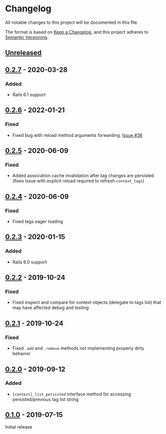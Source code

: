 # Changelog
All notable changes to this project will be documented in this file.

The format is based on [Keep a Changelog](https://keepachangelog.com/en/1.0.0/),
and this project adheres to [Semantic Versioning](https://semver.org/spec/v2.0.0.html).

## [Unreleased]

## [0.2.7] - 2020-03-28
### Added
- Rails 6.1 support

## [0.2.6] - 2022-01-21
### Fixed
- Fixed bug with reload method arguments forwarding. [Issue #36](https://github.com/iiwo/easy_tags/issues/36)

## [0.2.5] - 2020-06-09
### Fixed
- Added association cache invalidation after tag changes are persisted
(fixes issue with explicit reload required to refresh `context_tags`)

## [0.2.4] - 2020-06-09
### Fixed
- Fixed tags eager loading

## [0.2.3] - 2020-01-15
### Added
- Rails 6.0 support

## [0.2.2] - 2019-10-24
### Fixed
- Fixed inspect and compare for context objects (delegate to tags list) that may have affected debug and testing

## [0.2.1] - 2019-10-24
### Fixed
- Fixed `.add` and `.remove` methods not implementing properly dirty behavior

## [0.2.0] - 2019-09-12
### Added
- `[context]_list_persisted` interface method for accessing persisted/previous tag list string

## [0.1.0] - 2019-07-15
Initial release

[Unreleased]: https://github.com/iiwo/easy_tagscompare/v0.2.6...HEAD
[0.2.7]: https://github.com/iiwo/easy_tags/compare/v0.2.6...v0.2.7
[0.2.6]: https://github.com/iiwo/easy_tags/compare/v0.2.5...v0.2.6
[0.2.5]: https://github.com/iiwo/easy_tags/compare/v0.2.4...v0.2.5
[0.2.4]: https://github.com/iiwo/easy_tags/compare/v0.2.3...v0.2.4
[0.2.3]: https://github.com/iiwo/easy_tags/compare/v0.2.2...v0.2.3
[0.2.2]: https://github.com/iiwo/easy_tags/compare/v0.2.1...v0.2.2
[0.2.1]: https://github.com/iiwo/easy_tags/compare/v0.2.0...v0.2.1
[0.2.0]: https://github.com/iiwo/easy_tags/compare/v0.1.0...v0.2.0
[0.1.0]: https://github.com/iiwo/easy_tags/releases/tag/v0.1.0
